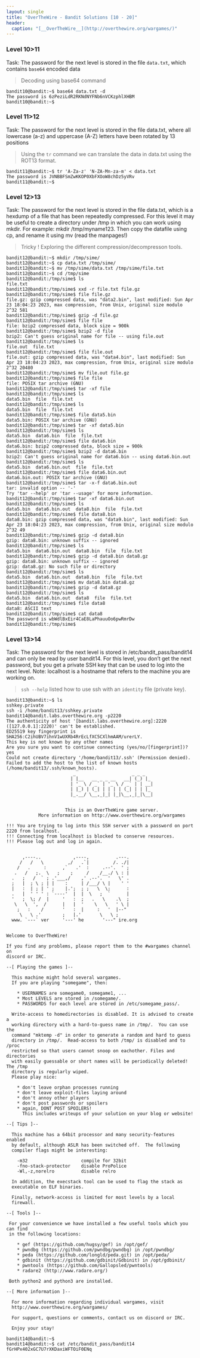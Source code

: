 ```yaml
---
layout: single
title: "OverTheWire - Bandit Solutions [10 - 20]"
header:
  caption: "[__OverTheWire__](http://overthewire.org/wargames/)"
---
```


### Level 10>11

Task: The password for the next level is stored in the file `data.txt`, which contains `base64` encoded data

> Decoding using base64 command

```console
bandit10@bandit:~$ base64 data.txt -d
The password is 6zPeziLdR2RKNdNYFNb6nVCKzphlXHBM
bandit10@bandit:~$
```
### Level 11>12

Task: The password for the next level is stored in the file data.txt, where all lowercase (a-z) and uppercase (A-Z) letters have been rotated by 13 positions

> Using the `tr` command we can translate the data in data.txt using the ROT13 format.

```console
bandit11@bandit:~$ tr 'A-Za-z' 'N-ZA-Mn-za-m' < data.txt
The password is JVNBBFSmZwKKOP0XbFXOoW8chDz5yVRv
bandit11@bandit:~$
```

### Level 12>13

Task: The password for the next level is stored in the file data.txt, which is a hexdump of a file that has been repeatedly compressed. For this level it may be useful to create a directory under /tmp in which you can work using mkdir. For example: mkdir /tmp/myname123. Then copy the datafile using cp, and rename it using mv (read the manpages!)

> Tricky ! Exploring the different compression/decompresson tools.

```console
bandit12@bandit:~$ mkdir /tmp/sime/
bandit12@bandit:~$ cp data.txt /tmp/sime/
bandit12@bandit:~$ mv /tmp/sime/data.txt /tmp/sime/file.txt
bandit12@bandit:~$ cd /tmp/sime
bandit12@bandit:/tmp/sime$ ls
file.txt
bandit12@bandit:/tmp/sime$ xxd -r file.txt file.gz
bandit12@bandit:/tmp/sime$ file file.gz
file.gz: gzip compressed data, was "data2.bin", last modified: Sun Apr 23 18:04:23 2023, max compression, from Unix, original size modulo 2^32 581
bandit12@bandit:/tmp/sime$ gzip -d file.gz
bandit12@bandit:/tmp/sime$ file file
file: bzip2 compressed data, block size = 900k
bandit12@bandit:/tmp/sime$ bzip2 -d file
bzip2: Can't guess original name for file -- using file.out
bandit12@bandit:/tmp/sime$ ls
file.out  file.txt
bandit12@bandit:/tmp/sime$ file file.out
file.out: gzip compressed data, was "data4.bin", last modified: Sun Apr 23 18:04:23 2023, max compression, from Unix, original size modulo 2^32 20480
bandit12@bandit:/tmp/sime$ mv file.out file.gz
bandit12@bandit:/tmp/sime$ file file
file: POSIX tar archive (GNU)
bandit12@bandit:/tmp/sime$ tar -xf file
bandit12@bandit:/tmp/sime$ ls
data5.bin  file  file.txt
bandit12@bandit:/tmp/sime$ ls
data5.bin  file  file.txt
bandit12@bandit:/tmp/sime$ file data5.bin
data5.bin: POSIX tar archive (GNU)
bandit12@bandit:/tmp/sime$ tar -xf data5.bin
bandit12@bandit:/tmp/sime$ ls
data5.bin  data6.bin  file  file.txt
bandit12@bandit:/tmp/sime$ file data6.bin
data6.bin: bzip2 compressed data, block size = 900k
bandit12@bandit:/tmp/sime$ bzip2 -d data6.bin
bzip2: Can't guess original name for data6.bin -- using data6.bin.out
bandit12@bandit:/tmp/sime$ ls
data5.bin  data6.bin.out  file  file.txt
bandit12@bandit:/tmp/sime$ file data6.bin.out
data6.bin.out: POSIX tar archive (GNU)
bandit12@bandit:/tmp/sime$ tar -x-f data6.bin.out
tar: invalid option -- '-'
Try 'tar --help' or 'tar --usage' for more information.
bandit12@bandit:/tmp/sime$ tar -xf data6.bin.out
bandit12@bandit:/tmp/sime$ ls
data5.bin  data6.bin.out  data8.bin  file  file.txt
bandit12@bandit:/tmp/sime$ file data8.bin
data8.bin: gzip compressed data, was "data9.bin", last modified: Sun Apr 23 18:04:23 2023, max compression, from Unix, original size modulo 2^32 49
bandit12@bandit:/tmp/sime$ gzip -d data8.bin
gzip: data8.bin: unknown suffix -- ignored
bandit12@bandit:/tmp/sime$ ls
data5.bin  data6.bin.out  data8.bin  file  file.txt
bandit12@bandit:/tmp/sime$ gzip -d data8.bin data8.gz
gzip: data8.bin: unknown suffix -- ignored
gzip: data8.gz: No such file or directory
bandit12@bandit:/tmp/sime$ ls
data5.bin  data6.bin.out  data8.bin  file  file.txt
bandit12@bandit:/tmp/sime$ mv data8.bin data8.gz
bandit12@bandit:/tmp/sime$ gzip -d data8.gz
bandit12@bandit:/tmp/sime$ ls
data5.bin  data6.bin.out  data8  file  file.txt
bandit12@bandit:/tmp/sime$ file data8
data8: ASCII text
bandit12@bandit:/tmp/sime$ cat data8
The password is wbWdlBxEir4CaE8LaPhauuOo6pwRmrDw
bandit12@bandit:/tmp/sime$
```

### Level 13>14

Task: The password for the next level is stored in /etc/bandit_pass/bandit14 and can only be read by user bandit14. For this level, you don’t get the next password, but you get a private SSH key that can be used to log into the next level. Note: localhost is a hostname that refers to the machine you are working on.

> `ssh --help` listed how to use ssh with an `identity` file (private key).

```console
bandit13@bandit:~$ ls
sshkey.private
ssh -i /home/bandit13/sshkey.private  bandit14@bandit.labs.overthewire.org -p2220
The authenticity of host '[bandit.labs.overthewire.org]:2220 ([127.0.0.1]:2220)' can't be established.
ED25519 key fingerprint is SHA256:C2ihUBV7ihnV1wUXRb4RrEcLfXC5CXlhmAAM/urerLY.
This key is not known by any other names
Are you sure you want to continue connecting (yes/no/[fingerprint])? yes
Could not create directory '/home/bandit13/.ssh' (Permission denied).
Failed to add the host to the list of known hosts (/home/bandit13/.ssh/known_hosts).
                         _                     _ _ _
                        | |__   __ _ _ __   __| (_) |_
                        | '_ \ / _` | '_ \ / _` | | __|
                        | |_) | (_| | | | | (_| | | |_
                        |_.__/ \__,_|_| |_|\__,_|_|\__|


                      This is an OverTheWire game server.
            More information on http://www.overthewire.org/wargames

!!! You are trying to log into this SSH server with a password on port 2220 from localhost.
!!! Connecting from localhost is blocked to conserve resources.
!!! Please log out and log in again.


      ,----..            ,----,          .---.
     /   /   \         ,/   .`|         /. ./|
    /   .     :      ,`   .'  :     .--'.  ' ;
   .   /   ;.  \   ;    ;     /    /__./ \ : |
  .   ;   /  ` ; .'___,/    ,' .--'.  '   \' .
  ;   |  ; \ ; | |    :     | /___/ \ |    ' '
  |   :  | ; | ' ;    |.';  ; ;   \  \;      :
  .   |  ' ' ' : `----'  |  |  \   ;  `      |
  '   ;  \; /  |     '   :  ;   .   \    .\  ;
   \   \  ',  /      |   |  '    \   \   ' \ |
    ;   :    /       '   :  |     :   '  |--"
     \   \ .'        ;   |.'       \   \ ;
  www. `---` ver     '---' he       '---" ire.org


Welcome to OverTheWire!

If you find any problems, please report them to the #wargames channel on
discord or IRC.

--[ Playing the games ]--

  This machine might hold several wargames.
  If you are playing "somegame", then:

    * USERNAMES are somegame0, somegame1, ...
    * Most LEVELS are stored in /somegame/.
    * PASSWORDS for each level are stored in /etc/somegame_pass/.

  Write-access to homedirectories is disabled. It is advised to create a
  working directory with a hard-to-guess name in /tmp/.  You can use the
  command "mktemp -d" in order to generate a random and hard to guess
  directory in /tmp/.  Read-access to both /tmp/ is disabled and to /proc
  restricted so that users cannot snoop on eachother. Files and directories
  with easily guessable or short names will be periodically deleted! The /tmp
  directory is regularly wiped.
  Please play nice:

    * don't leave orphan processes running
    * don't leave exploit-files laying around
    * don't annoy other players
    * don't post passwords or spoilers
    * again, DONT POST SPOILERS!
      This includes writeups of your solution on your blog or website!

--[ Tips ]--

  This machine has a 64bit processor and many security-features enabled
  by default, although ASLR has been switched off.  The following
  compiler flags might be interesting:

    -m32                    compile for 32bit
    -fno-stack-protector    disable ProPolice
    -Wl,-z,norelro          disable relro

  In addition, the execstack tool can be used to flag the stack as
  executable on ELF binaries.

  Finally, network-access is limited for most levels by a local
  firewall.

--[ Tools ]--

 For your convenience we have installed a few useful tools which you can find
 in the following locations:

    * gef (https://github.com/hugsy/gef) in /opt/gef/
    * pwndbg (https://github.com/pwndbg/pwndbg) in /opt/pwndbg/
    * peda (https://github.com/longld/peda.git) in /opt/peda/
    * gdbinit (https://github.com/gdbinit/Gdbinit) in /opt/gdbinit/
    * pwntools (https://github.com/Gallopsled/pwntools)
    * radare2 (http://www.radare.org/)

 Both python2 and python3 are installed.

--[ More information ]--

  For more information regarding individual wargames, visit
  http://www.overthewire.org/wargames/

  For support, questions or comments, contact us on discord or IRC.

  Enjoy your stay!

bandit14@bandit:~$
bandit14@bandit:~$ cat /etc/bandit_pass/bandit14
fGrHPx402xGC7U7rXKDaxiWFTOiF0ENq
```
